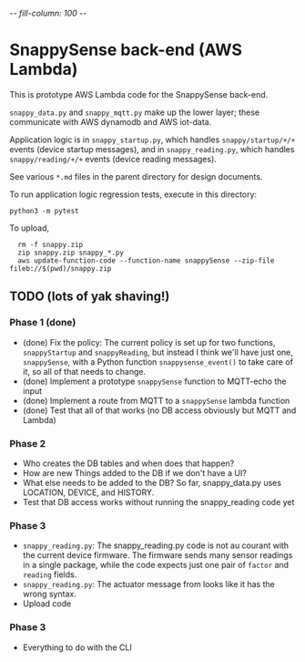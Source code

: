 -*- fill-column: 100 -*-

# SnappySense back-end (AWS Lambda)

This is prototype AWS Lambda code for the SnappySense back-end.

`snappy_data.py` and `snappy_mqtt.py` make up the lower layer; these communicate with AWS dynamodb and
AWS iot-data.

Application logic is in `snappy_startup.py`, which handles `snappy/startup/+/+` events (device
startup messages), and in `snappy_reading.py`, which handles `snappy/reading/+/+` events (device
reading messages).

See various `*.md` files in the parent directory for design documents.

To run application logic regression tests, execute in this directory:
```
python3 -m pytest
```

To upload,

```
  rm -f snappy.zip
  zip snappy.zip snappy_*.py
  aws update-function-code --function-name snappySense --zip-file fileb://$(pwd)/snappy.zip
```

## TODO (lots of yak shaving!)

### Phase 1 (done)

* (done) Fix the policy: The current policy is set up for two functions, `snappyStartup` and
  `snappyReading`, but instead I think we'll have just one, `snappySense`, with a Python function
  `snappysense_event()` to take care of it, so all of that needs to change.
* (done) Implement a prototype `snappySense` function to MQTT-echo the input
* (done) Implement a route from MQTT to a `snappySense` lambda function
* (done) Test that all of that works (no DB access obviously but MQTT and Lambda)

### Phase 2

* Who creates the DB tables and when does that happen?
* How are new Things added to the DB if we don't have a UI?
* What else needs to be added to the DB?  So far, snappy_data.py uses LOCATION, DEVICE, and HISTORY.
* Test that DB access works without running the snappy_reading code yet

### Phase 3

* `snappy_reading.py`: The snappy_reading.py code is not au courant with the current device
  firmware.  The firmware sends many sensor readings in a single package, while the code expects
  just one pair of `factor` and `reading` fields.
* `snappy_reading.py`: The actuator message from looks like it has the wrong syntax.
* Upload code

### Phase 3

* Everything to do with the CLI
